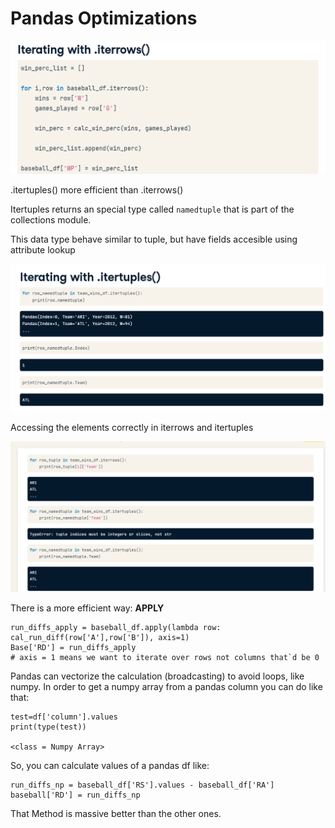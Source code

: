 # Pandas Optimizations
 
 ![](iterrows.png)

 .itertuples() more efficient than .iterrows()

 Itertuples returns an special type called `namedtuple` that is part of the collections module.

 This data type behave similar to tuple, but have fields accesible using attribute lookup

 ![](itertuples.png)

 Accessing the elements correctly in iterrows and itertuples

![](accessing.png)

There is a more efficient way: **APPLY**

```
run_diffs_apply = baseball_df.apply(lambda row: cal_run_diff(row['A'],row['B']), axis=1)
Base['RD'] = run_diffs_apply
# axis = 1 means we want to iterate over rows not columns that`d be 0
```

Pandas can vectorize the calculation (broadcasting) to avoid loops, like numpy.
In order to get a numpy array from a pandas column you can do like that:

```
test=df['column'].values
print(type(test))

<class = Numpy Array>
```
So, you can calculate values of a pandas df like:

```
run_diffs_np = baseball_df['RS'].values - baseball_df['RA']
baseball['RD'] = run_diffs_np
```
That Method is massive better than the other ones.